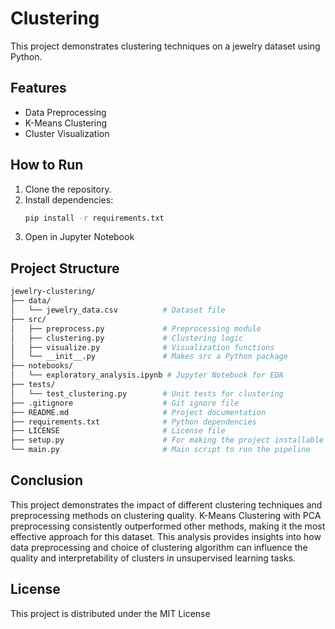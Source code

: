 # Clustering
This project demonstrates clustering techniques on a jewelry dataset using Python.

## Features
- Data Preprocessing
- K-Means Clustering
- Cluster Visualization

## How to Run
1. Clone the repository.
2. Install dependencies:
   ```bash
   pip install -r requirements.txt
3. Open in Jupyter Notebook   
   
## Project Structure
   ```bash
jewelry-clustering/
├── data/
│   └── jewelry_data.csv          # Dataset file
├── src/
│   ├── preprocess.py             # Preprocessing module
│   ├── clustering.py             # Clustering logic
│   ├── visualize.py              # Visualization functions
│   └── __init__.py               # Makes src a Python package
├── notebooks/
│   └── exploratory_analysis.ipynb # Jupyter Notebook for EDA
├── tests/
│   └── test_clustering.py        # Unit tests for clustering
├── .gitignore                    # Git ignore file
├── README.md                     # Project documentation
├── requirements.txt              # Python dependencies
├── LICENSE                       # License file
├── setup.py                      # For making the project installable
└── main.py                       # Main script to run the pipeline
```

## Conclusion
This project demonstrates the impact of different clustering techniques and preprocessing methods on clustering quality. K-Means Clustering with PCA preprocessing consistently outperformed other methods, making it the most effective approach for this dataset. This analysis provides insights into how data preprocessing and choice of clustering algorithm can influence the quality and interpretability of clusters in unsupervised learning tasks.

## License
This project is distributed under the MIT License
